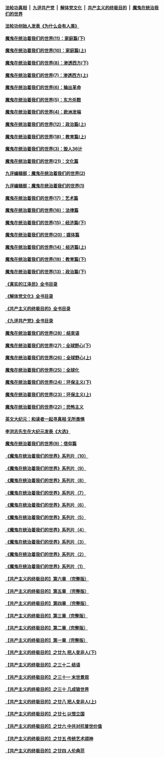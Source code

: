 ####  [法轮功真相](../../../../basic/blob/master/README.md?t=04090011) &nbsp;|&nbsp; [九评共产党](../../../../9ping.md/blob/master/README.md?t=04090011) &nbsp;|&nbsp; [解体党文化](../../../../jtdwh.md/blob/master/README.md?t=04090011)  &nbsp;|&nbsp; [共产主义的终极目的](../../../../gczydzjmd.md/blob/master/README.md?t=04090011) &nbsp;|&nbsp; [魔鬼在统治我们的世界](../../../../mgztzwmdsj.md/blob/master/README.md?t=04090011) 

#### [法轮功创始人发表《为什么会有人类》](../pages/nsc422/n13912117.md?t=04090011) 

#### [魔鬼在统治着我们的世界(11)：家庭篇(下)](../pages/nsc422/n10440961.md?t=04090011) 

#### [魔鬼在统治着我们的世界(10)：家庭篇(上)](../pages/nsc422/n10435448.md?t=04090011) 

#### [魔鬼在统治着我们的世界(8)：渗透西方(下)](../pages/nsc422/n10429603.md?t=04090011) 

#### [魔鬼在统治着我们的世界(7)：渗透西方(上)](../pages/nsc422/n10426013.md?t=04090011) 

#### [魔鬼在统治着我们的世界(6)：输出革命](../pages/nsc422/n10421536.md?t=04090011) 

#### [魔鬼在统治着我们的世界(5)：东方杀戮](../pages/nsc422/n10417707.md?t=04090011) 

#### [魔鬼在统治着我们的世界(4)：欧洲发端](../pages/nsc422/n10414890.md?t=04090011) 

#### [魔鬼在统治着我们的世界(12)：政治篇(上)](../pages/nsc422/n10444576.md?t=04090011) 

#### [魔鬼在统治着我们的世界(18)：教育篇(上)](../pages/nsc422/n10526970.md?t=04090011) 

#### [魔鬼在统治着我们的世界(3)：毁人36计](../pages/nsc422/n10411583.md?t=04090011) 

#### [魔鬼在统治着我们的世界(21)：文化篇](../pages/nsc422/n10597706.md?t=04090011) 

#### [九评编辑部：魔鬼在统治着我们的世界(2)](../pages/nsc422/n10410036.md?t=04090011) 

#### [九评编辑部：魔鬼在统治着我们的世界(1)](../pages/nsc422/n10406825.md?t=04090011) 

#### [魔鬼在统治着我们的世界(17)：艺术篇](../pages/nsc422/n10499093.md?t=04090011) 

#### [魔鬼在统治着我们的世界(16)：法律篇](../pages/nsc422/n10485969.md?t=04090011) 

#### [魔鬼在统治着我们的世界(15)：经济篇(下)](../pages/nsc422/n10469975.md?t=04090011) 

#### [魔鬼在统治着我们的世界(20)：媒体篇](../pages/nsc422/n10586579.md?t=04090011) 

#### [魔鬼在统治着我们的世界(14)：经济篇(上)](../pages/nsc422/n10457370.md?t=04090011) 

#### [魔鬼在统治着我们的世界(19)：教育篇(下)](../pages/nsc422/n10564808.md?t=04090011) 

#### [魔鬼在统治着我们的世界(13)：政治篇(下)](../pages/nsc422/n10448270.md?t=04090011) 

#### [《真实的江泽民》全书目录](../pages/nsc422/n13721399.md?t=04090011) 

#### [《解体党文化》全书目录](../pages/nsc422/n13721157.md?t=04090011) 

#### [《共产主义的终极目的》全书目录](../pages/nsc422/n13721048.md?t=04090011) 

#### [《九评共产党》全书目录](../pages/nsc422/n13708085.md?t=04090011) 

#### [魔鬼在统治着我们的世界(28)：结束语](../pages/nsc422/n10936246.md?t=04090011) 

#### [魔鬼在统治着我们的世界(27)：全球野心(下)](../pages/nsc422/n10928319.md?t=04090011) 

#### [魔鬼在统治着我们的世界(26)：全球野心(上)](../pages/nsc422/n10900318.md?t=04090011) 

#### [魔鬼在统治着我们的世界(25)：全球化](../pages/nsc422/n10788205.md?t=04090011) 

#### [魔鬼在统治着我们的世界(24)：环保主义(下)](../pages/nsc422/n10695307.md?t=04090011) 

#### [魔鬼在统治着我们的世界(23)：环保主义(上)](../pages/nsc422/n10688613.md?t=04090011) 

#### [魔鬼在统治着我们的世界(22)：恐怖主义](../pages/nsc422/n10614727.md?t=04090011) 

#### [英文大纪元：和读者一起寻真相 无所畏惧](../pages/nsc422/n12542027.md?t=04090011) 

#### [李洪志先生在大纪元发表《大选》](../pages/nsc422/n12534746.md?t=04090011) 

#### [魔鬼在统治着我们的世界(9)：信仰篇](../pages/nsc422/n10432159.md?t=04090011) 

#### [《魔鬼在统治着我们的世界》系列片（10）](../pages/nsc422/n12292670.md?t=04090011) 

#### [《魔鬼在统治着我们的世界》系列片（9）](../pages/nsc422/n12290859.md?t=04090011) 

#### [《魔鬼在统治着我们的世界》系列片（8）](../pages/nsc422/n12287445.md?t=04090011) 

#### [《魔鬼在统治着我们的世界》系列片（7）](../pages/nsc422/n12283425.md?t=04090011) 

#### [《魔鬼在统治着我们的世界》系列片（6）](../pages/nsc422/n12282314.md?t=04090011) 

#### [《魔鬼在统治着我们的世界》系列片（5）](../pages/nsc422/n12281419.md?t=04090011) 

#### [《魔鬼在统治着我们的世界》系列片（4）](../pages/nsc422/n12274024.md?t=04090011) 

#### [《魔鬼在统治着我们的世界》系列片（3）](../pages/nsc422/n12271322.md?t=04090011) 

#### [《魔鬼在统治着我们的世界》系列片（2）](../pages/nsc422/n12269049.md?t=04090011) 

#### [《魔鬼在统治着我们的世界》系列片（1）](../pages/nsc422/n12267575.md?t=04090011) 

#### [【共产主义的终极目的】第六章 （完整版）](../pages/nsc422/n11428913.md?t=04090011) 

#### [【共产主义的终极目的】第五章 （完整版）](../pages/nsc422/n11428912.md?t=04090011) 

#### [【共产主义的终极目的】第四章 （完整版）](../pages/nsc422/n11428907.md?t=04090011) 

#### [【共产主义的终极目的】第三章（完整版）](../pages/nsc422/n11428848.md?t=04090011) 

#### [【共产主义的终极目的】第二章（完整版）](../pages/nsc422/n11428831.md?t=04090011) 

#### [【共产主义的终极目的】第一章（完整版）](../pages/nsc422/n11417651.md?t=04090011) 

#### [【共产主义的终极目的】之廿九 把人变非人(下)](../pages/nsc422/n11344140.md?t=04090011) 

#### [【共产主义的终极目的】之三十二 结语](../pages/nsc422/n11360535.md?t=04090011) 

#### [【共产主义的终极目的】之三十一 末世景观](../pages/nsc422/n11351129.md?t=04090011) 

#### [【共产主义的终极目的】之三十 几成狼世界](../pages/nsc422/n11348280.md?t=04090011) 

#### [【共产主义的终极目的】之廿八 把人变非人(上)](../pages/nsc422/n11340492.md?t=04090011) 

#### [【共产主义的终极目的】之廿七 以恨立国](../pages/nsc422/n11336944.md?t=04090011) 

#### [【共产主义的终极目的】之廿六 中共对抗普世价值](../pages/nsc422/n11324785.md?t=04090011) 

#### [【共产主义的终极目的】之廿五 传统艺术颂神](../pages/nsc422/n11296396.md?t=04090011) 

#### [【共产主义的终极目的】之廿四 人伦典范](../pages/nsc422/n11296397.md?t=04090011) 

